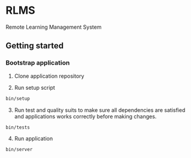 # RLMS

Remote Learning Management System

## Getting started

### Bootstrap application

1. Clone application repository

2. Run setup script

```bash
bin/setup
```
3. Run test and quality suits to make sure all dependencies are satisfied and applications works correctly before making changes.

```bash
bin/tests
```

4. Run application

```bash
bin/server
```
